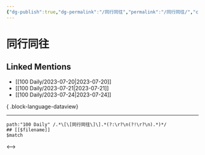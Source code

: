 ```yaml
---
{"dg-publish":true,"dg-permalink":"/同行同往","permalink":"/同行同往/","created":"2023-08-13T19:07:40.386+08:00","updated":"2023-08-13T19:07:40.702+08:00"}
---
```


# 同行同往

## Linked Mentions
- [[100 Daily/2023-07-20\|2023-07-20]]
- [[100 Daily/2023-07-21\|2023-07-21]]
- [[100 Daily/2023-07-24\|2023-07-24]]

{ .block-language-dataview}

---

```expander
path:"100 Daily" /.*\[\[同行同往\]\].*(?:\r?\n(?!\r?\n).*)*/
## [[$filename]]
$match
```

<-->
